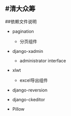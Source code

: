 #清大众筹
----

##依赖文件说明

*	pagination

	*	分页组件

*	django-xadmin

	*	administrator interface

*	xlwt

	*	excel导出组件

*	django-reversion

*	django-ckeditor

*	Pillow